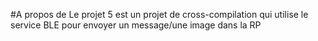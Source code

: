 #A propos de
Le projet 5 est un projet de cross-compilation qui utilise le service BLE pour envoyer un message/une image dans la RP
